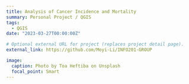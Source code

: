 ```yaml
---
title: Analysis of Cancer Incidence and Mortality
summary: Personal Project / QGIS
tags:
  - QGIS
date: "2023-03-27T00:00:00Z"

# Optional external URL for project (replaces project detail page).
external_link: https://github.com/Moyi-Li/INFO201-GROUP

image:
  caption: Photo by Toa Heftiba on Unsplash
  focal_point: Smart
---
```



